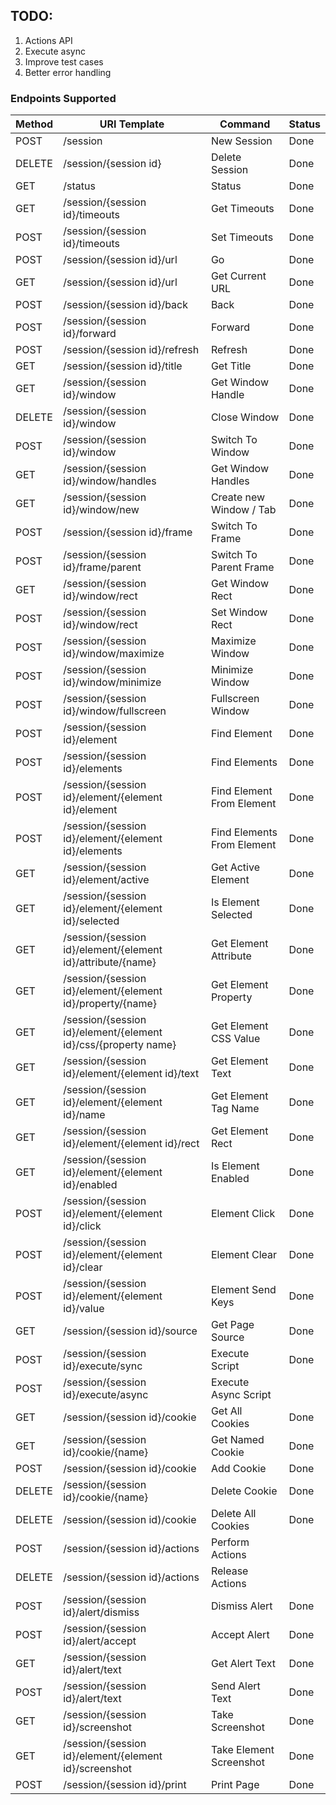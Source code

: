 ## TODO:
1. Actions API
2. Execute async
3. Improve test cases
4. Better error handling

### Endpoints Supported

| Method  | URI Template                                                    | Command                    | Status  |
|---------|-----------------------------------------------------------------|----------------------------|---------|
| POST    | /session                                                        | New Session                | Done    |
| DELETE  | /session/{session id}                                           | Delete Session             | Done    |
| GET     | /status                                                         | Status                     | Done    |
| GET     | /session/{session id}/timeouts                                  | Get Timeouts               | Done    |
| POST    | /session/{session id}/timeouts                                  | Set Timeouts               | Done    |
| POST    | /session/{session id}/url                                       | Go                         | Done    |
| GET     | /session/{session id}/url                                       | Get Current URL            | Done    |
| POST    | /session/{session id}/back                                      | Back                       | Done    |
| POST    | /session/{session id}/forward                                   | Forward                    | Done    |
| POST    | /session/{session id}/refresh                                   | Refresh                    | Done    |
| GET     | /session/{session id}/title                                     | Get Title                  | Done    |
| GET     | /session/{session id}/window                                    | Get Window Handle          | Done    |
| DELETE  | /session/{session id}/window                                    | Close Window               | Done    |
| POST    | /session/{session id}/window                                    | Switch To Window           | Done    |
| GET     | /session/{session id}/window/handles                            | Get Window Handles         | Done    |
| GET     | /session/{session id}/window/new                                | Create new Window / Tab    | Done    |
| POST    | /session/{session id}/frame                                     | Switch To Frame            | Done    |
| POST    | /session/{session id}/frame/parent                              | Switch To Parent Frame     | Done    |
| GET     | /session/{session id}/window/rect                               | Get Window Rect            | Done    |
| POST    | /session/{session id}/window/rect                               | Set Window Rect            | Done    |
| POST    | /session/{session id}/window/maximize                           | Maximize Window            | Done    |
| POST    | /session/{session id}/window/minimize                           | Minimize Window            | Done    |
| POST    | /session/{session id}/window/fullscreen                         | Fullscreen Window          | Done    |
| POST    | /session/{session id}/element                                   | Find Element               | Done    |
| POST    | /session/{session id}/elements                                  | Find Elements              | Done    |
| POST    | /session/{session id}/element/{element id}/element              | Find Element From Element  | Done    |
| POST    | /session/{session id}/element/{element id}/elements             | Find Elements From Element | Done    |
| GET     | /session/{session id}/element/active                            | Get Active Element         | Done    |
| GET     | /session/{session id}/element/{element id}/selected             | Is Element Selected        | Done    |
| GET     | /session/{session id}/element/{element id}/attribute/{name}     | Get Element Attribute      | Done    |
| GET     | /session/{session id}/element/{element id}/property/{name}      | Get Element Property       | Done    |
| GET     | /session/{session id}/element/{element id}/css/{property name}  | Get Element CSS Value      | Done    |
| GET     | /session/{session id}/element/{element id}/text                 | Get Element Text           | Done    |
| GET     | /session/{session id}/element/{element id}/name                 | Get Element Tag Name       | Done    |
| GET     | /session/{session id}/element/{element id}/rect                 | Get Element Rect           | Done    |
| GET     | /session/{session id}/element/{element id}/enabled              | Is Element Enabled         | Done    |
| POST    | /session/{session id}/element/{element id}/click                | Element Click              | Done    |
| POST    | /session/{session id}/element/{element id}/clear                | Element Clear              | Done    |
| POST    | /session/{session id}/element/{element id}/value                | Element Send Keys          | Done    |
| GET     | /session/{session id}/source                                    | Get Page Source            | Done    |
| POST    | /session/{session id}/execute/sync                              | Execute Script             | Done    |
| POST    | /session/{session id}/execute/async                             | Execute Async Script       |         |
| GET     | /session/{session id}/cookie                                    | Get All Cookies            | Done    |
| GET     | /session/{session id}/cookie/{name}                             | Get Named Cookie           | Done    |
| POST    | /session/{session id}/cookie                                    | Add Cookie                 | Done    |
| DELETE  | /session/{session id}/cookie/{name}                             | Delete Cookie              | Done    |
| DELETE  | /session/{session id)/cookie                                    | Delete All Cookies         | Done    |
| POST    | /session/{session id}/actions                                   | Perform Actions            |         |
| DELETE  | /session/{session id}/actions                                   | Release Actions            |         |
| POST    | /session/{session id}/alert/dismiss                             | Dismiss Alert              | Done    |
| POST    | /session/{session id}/alert/accept                              | Accept Alert               | Done    |
| GET     | /session/{session id}/alert/text                                | Get Alert Text             | Done    |
| POST    | /session/{session id}/alert/text                                | Send Alert Text            | Done    |
| GET     | /session/{session id}/screenshot                                | Take Screenshot            | Done    |
| GET     | /session/{session id}/element/{element id}/screenshot           | Take Element Screenshot    | Done    |
| POST    | /session/{session id}/print                                     | Print Page                 | Done    |
